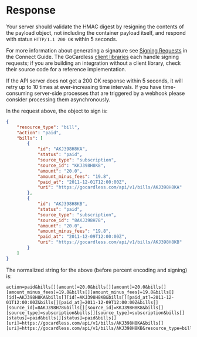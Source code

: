# Response

Your server should validate the HMAC digest by resigning the contents of the payload object, not including the container payload itself, and respond with status `HTTP/1.1 200 OK` within 5 seconds.

For more information about generating a signature see [Signing Requests](#signing-requests) in the Connect Guide. The GoCardless [client libraries](#official-libraries) each handle signing requests; if you are building an integration without a client library, check their source code for a reference implementation.

If the API server does not get a 200 OK response within 5 seconds, it will retry up to 10 times at ever-increasing time intervals. If you have time-consuming server-side processes that are triggered by a webhook please consider processing them asynchronously.

In the request above, the object to sign is:

```json
{
    "resource_type": "bill",
    "action": "paid",
    "bills": [
        {
            "id": "AKJ398H8KA",
            "status": "paid",
            "source_type": "subscription",
            "source_id": "KKJ398H8K8",
            "amount": "20.0",
            "amount_minus_fees": "19.8",
            "paid_at": "2011-12-01T12:00:00Z",
            "uri": "https://gocardless.com/api/v1/bills/AKJ398H8KA"
        },
        {
            "id": "AKJ398H8KB",
            "status": "paid",
            "source_type": "subscription",
            "source_id": "8AKJ398H78",
            "amount": "20.0",
            "amount_minus_fees": "19.8",
            "paid_at": "2011-12-09T12:00:00Z",
            "uri": "https://gocardless.com/api/v1/bills/AKJ398H8KB"
        }
    ]
}
```

The normalized string for the above (before percent encoding and signing) is:

```
action=paid&bills[][amount]=20.0&bills[][amount]=20.0&bills[][amount_minus_fees]=19.8&bills[][amount_minus_fees]=19.8&bills[][id]=AKJ398H8KA&bills[][id]=AKJ398H8KB&bills[][paid_at]=2011-12-01T12:00:00Z&bills[][paid_at]=2011-12-09T12:00:00Z&bills[][source_id]=8AKJ398H78&bills[][source_id]=KKJ398H8K8&bills[][source_type]=subscription&bills[][source_type]=subscription&bills[][status]=paid&bills[][status]=paid&bills[][uri]=https://gocardless.com/api/v1/bills/AKJ398H8KA&bills[][uri]=https://gocardless.com/api/v1/bills/AKJ398H8KB&resource_type=bill
```
